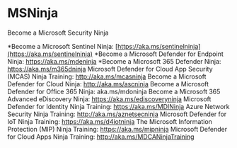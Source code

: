 # MSNinja
Become a Microsoft Security Ninja

*Become a Microsoft Sentinel Ninja: [https://aka.ms/sentinelninja](https://aka.ms/sentinelninja)
*Become a Microsoft Defender for Endpoint Ninja: https://aka.ms/mdeninja
*Become a Microsoft 365 Defender Ninja: https://aka.ms/m365dninja
Microsoft Defender for Cloud App Security (MCAS) Ninja Training: http://aka.ms/mcasninja
Become a Microsoft Defender for Cloud Ninja: http://aka.ms/ascninja
Become a Microsoft Defender for Office 365 Ninja: aka.ms/mdoninja
Become a Microsoft 365 Advanced eDiscovery Ninja: https://aka.ms/ediscoveryninja
Microsoft Defender for Identity Ninja Training: https://aka.ms/MDINinja 
Azure Network Security Ninja Training: http://aka.ms/aznetsecninja
Microsoft Defender for IoT Ninja Training: https://aka.ms/d4iotninja
The Microsoft Information Protection (MIP) Ninja Training: https://aka.ms/mipninja
Microsoft Defender for Cloud Apps Ninja Training: http://aka.ms/MDCANinjaTraining
